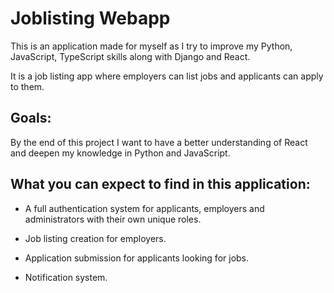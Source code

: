 # Joblisting Webapp

This is an application made for myself as I try to improve my Python, JavaScript, TypeScript skills along with Django and React.

It is a job listing app where employers can list jobs and applicants can apply to them.


## Goals:

By the end of this project I want to have a better understanding of React and deepen my knowledge in Python and JavaScript.


## What you can expect to find in this application:

* A full authentication system for applicants, employers and administrators with their own unique roles.

* Job listing creation for employers.

* Application submission for applicants looking for jobs.

* Notification system.


